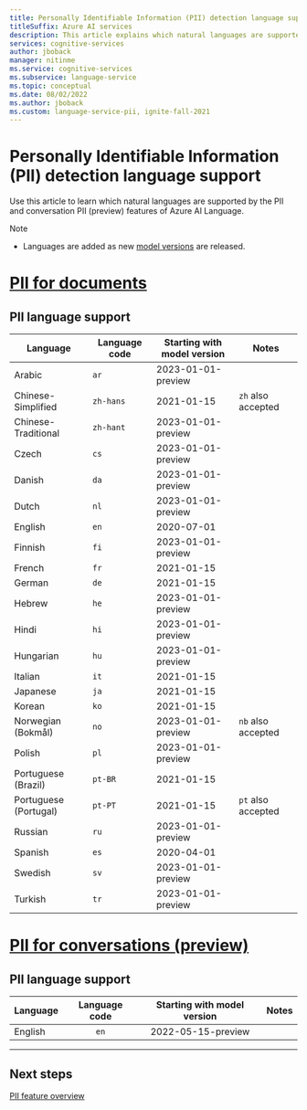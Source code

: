 ```yaml
---
title: Personally Identifiable Information (PII) detection language support
titleSuffix: Azure AI services
description: This article explains which natural languages are supported by the PII detection feature of Azure AI Language.
services: cognitive-services
author: jboback
manager: nitinme
ms.service: cognitive-services
ms.subservice: language-service
ms.topic: conceptual
ms.date: 08/02/2022
ms.author: jboback
ms.custom: language-service-pii, ignite-fall-2021
---
```


# Personally Identifiable Information (PII) detection language support 

Use this article to learn which natural languages are supported by the PII and conversation PII (preview) features of Azure AI Language.

> [!NOTE]
> * Languages are added as new [model versions](how-to-call.md#specify-the-pii-detection-model) are released.

# [PII for documents](#tab/documents)

## PII language support

| Language              | Language code | Starting with model version | Notes              |
|---------------------|-------------|-----|------------------|
|Arabic             |`ar`         |   2023-01-01-preview  |                  |
|Chinese-Simplified   |`zh-hans`    |2021-01-15    |`zh` also accepted|
|Chinese-Traditional |`zh-hant`    |  2023-01-01-preview   |                  |
|Czech               |`cs`         |  2023-01-01-preview   |                  |
|Danish              |`da`         |2023-01-01-preview     |                  |
|Dutch               |`nl`         |2023-01-01-preview   |                  |
|English              |`en`         |2020-07-01     |                  |
|Finnish             |`fi`         |   2023-01-01-preview  |                  |
|French               |`fr`         |2021-01-15     |                  |
|German               |`de`         | 2021-01-15     |                  |
|Hebrew               |`he`         |  2023-01-01-preview   |                  |
|Hindi                |`hi`         |2023-01-01-preview    |                  |
|Hungarian           |`hu`         |   2023-01-01-preview  |                  |
|Italian              |`it`         |2021-01-15    |                  |
|Japanese             |`ja`         | 2021-01-15    |                  |
|Korean               |`ko`         | 2021-01-15     |                  |
|Norwegian  (Bokmål) |`no`         |  2023-01-01-preview   |`nb` also accepted|
|Polish              |`pl`         | 2023-01-01-preview    |                  |
|Portuguese (Brazil)  |`pt-BR`      |2021-01-15      |                  |
|Portuguese (Portugal)|`pt-PT`      | 2021-01-15    |`pt` also accepted|
|Russian             |`ru`         |   2023-01-01-preview  |                  |
|Spanish              |`es`         |2020-04-01     |                  |
|Swedish             |`sv`         |   2023-01-01-preview  |                  |
|Turkish             |`tr`         |2023-01-01-preview    |                  |


# [PII for conversations (preview)](#tab/conversations)

## PII language support

| Language              | Language code | Starting with model version     | Notes              |
|:----------------------|:-------------:|:-------------------------------:|:------------------:|
| English               | `en`          | 2022-05-15-preview              |                    |

---

## Next steps

[PII feature overview](overview.md)
